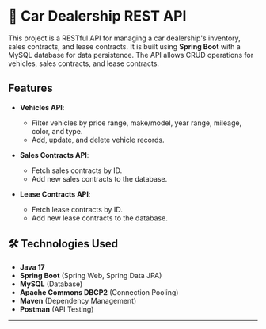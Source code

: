 # 🚗 Car Dealership REST API

This project is a RESTful API for managing a car dealership's inventory, sales contracts, and lease contracts. It is built using **Spring Boot** with a MySQL database for data persistence. The API allows CRUD operations for vehicles, sales contracts, and lease contracts.

##  Features

- **Vehicles API**:
    - Filter vehicles by price range, make/model, year range, mileage, color, and type.
    - Add, update, and delete vehicle records.

- **Sales Contracts API**:
    - Fetch sales contracts by ID.
    - Add new sales contracts to the database.

- **Lease Contracts API**:
    - Fetch lease contracts by ID.
    - Add new lease contracts to the database.

## 🛠️ Technologies Used

- **Java 17**
- **Spring Boot** (Spring Web, Spring Data JPA)
- **MySQL** (Database)
- **Apache Commons DBCP2** (Connection Pooling)
- **Maven** (Dependency Management)
- **Postman** (API Testing)

---


